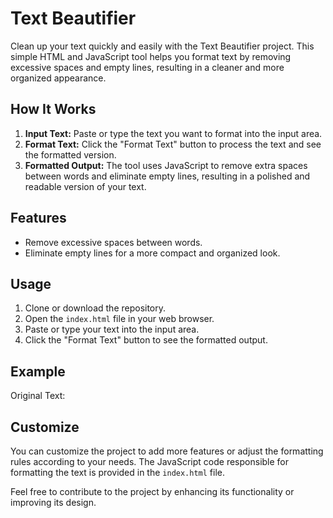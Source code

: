 
# Text Beautifier

Clean up your text quickly and easily with the Text Beautifier project. This simple HTML and JavaScript tool helps you format text by removing excessive spaces and empty lines, resulting in a cleaner and more organized appearance.

## How It Works

1. **Input Text:** Paste or type the text you want to format into the input area.
2. **Format Text:** Click the "Format Text" button to process the text and see the formatted version.
3. **Formatted Output:** The tool uses JavaScript to remove extra spaces between words and eliminate empty lines, resulting in a polished and readable version of your text.

## Features

- Remove excessive spaces between words.
- Eliminate empty lines for a more compact and organized look.

## Usage

1. Clone or download the repository.
2. Open the `index.html` file in your web browser.
3. Paste or type your text into the input area.
4. Click the "Format Text" button to see the formatted output.

## Example

Original Text:

## Customize

You can customize the project to add more features or adjust the formatting rules according to your needs. The JavaScript code responsible for formatting the text is provided in the `index.html` file.

Feel free to contribute to the project by enhancing its functionality or improving its design.
